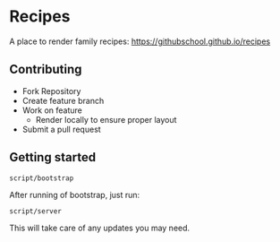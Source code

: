 # Recipes

A place to render family recipes: https://githubschool.github.io/recipes

## Contributing
- Fork Repository
- Create feature branch
- Work on feature
  - Render locally to ensure proper layout
- Submit a pull request

## Getting started

```
script/bootstrap
```

After running of bootstrap, just run:

```
script/server
```
This will take care of any updates you may need.
